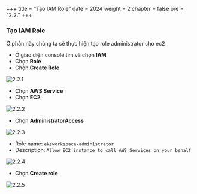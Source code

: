 +++
title = "Tạo IAM Role"
date = 2024
weight = 2
chapter = false
pre = "2.2."
+++

### Tạo IAM Role

Ở phần này chúng ta sẽ thực hiện tạo role administrator cho ec2

- Ở giao diện console tìm và chọn **IAM**
- Chọn **Role**
- Chọn **Create Role**

![2.2.1](/images/2-prerequisites/2.2.1.png)

- Chọn **AWS Service**
- Chọn **EC2**

![2.2.2](/images/2-prerequisites/2.2.2.png)

- Chọn **AdministratorAccess**

![2.2.3](/images/2-prerequisites/2.2.3.png)

- Role name: `eksworkspace-administrator`
- Description: `Allow EC2 instance to call AWS Services on your behalf`

![2.2.4](/images/2-prerequisites/2.2.4.png)

- Chọn **Create role**

![2.2.5](/images/2-prerequisites/2.2.5.png)
